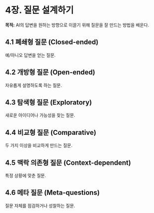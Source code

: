 # 4장. 질문 설계하기
**목적:** AI의 답변을 원하는 방향으로 이끌기 위해 질문을 잘 만드는 방법을 배운다.

## 4.1 폐쇄형 질문 (Closed-ended)
예/아니오 답변을 얻는 질문.

## 4.2 개방형 질문 (Open-ended)
자유롭게 설명하도록 하는 질문.

## 4.3 탐색형 질문 (Exploratory)
새로운 아이디어나 가능성을 찾는 질문.

## 4.4 비교형 질문 (Comparative)
두 가지 이상을 비교하게 만드는 질문.

## 4.5 맥락 의존형 질문 (Context-dependent)
특정 상황에 맞춘 질문.

## 4.6 메타 질문 (Meta-questions)
질문 자체를 점검하거나 성찰하는 질문.